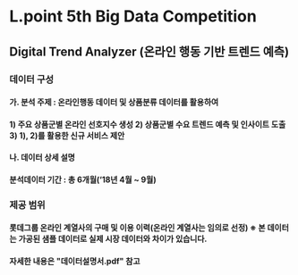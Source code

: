 # L.point 5th Big Data Competition

## Digital Trend Analyzer (온라인 행동 기반 트렌드 예측)

### 데이터 구성
#### 가. 분석 주제 : 온라인행동 데이터 및 상품분류 데이터를 활용하여
#### 1) 주요 상품군별 온라인 선호지수 생성 2) 상품군별 수요 트렌드 예측 및 인사이트 도출 3) 1), 2)를 활용한 신규 서비스 제안
#### 나. 데이터 상세 설명
#### 분석데이터 기간 : 총 6개월(‘18년 4월 ~ 9월)
### 제공 범위
#### 롯데그룹 온라인 계열사의 구매 및 이용 이력(온라인 계열사는 임의로 선정) ※ 본 데이터는 가공된 샘플 데이터로 실제 시장 데이터와 차이가 있습니다.
#### 자세한 내용은 "데이터설명서.pdf" 참고

